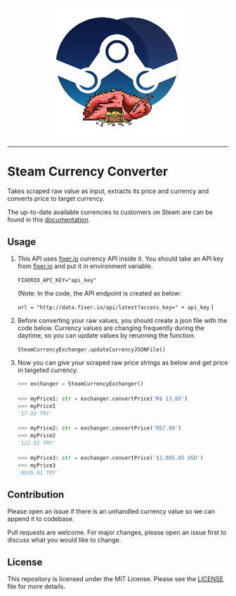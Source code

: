 <h3 align = "center">
    <img src = "https://github.com/nurettinabaci/Steam-Currency-Converter/blob/master/csgo_trader.png" alt = "Logo" />
</h3>

---
# Steam Currency Converter

Takes scraped raw value as input, extracts its price and currency 
and converts price to target currency.

The up-to-date available currencies to customers on Steam are can be found in this 
[documentation](https://partner.steamgames.com/doc/store/pricing/currencies).
 

## Usage
1. This API uses [fixer.io](https://fixer.io/) currency API inside it. You should take
an API key from [fixer.io](https://fixer.io/) and put it in environment variable.

    ```FIXERIO_API_KEY="api_key"```
 
   (Note: In the code, the API endpoint is created as below:

   ```url = "http://data.fixer.io/api/latest?access_key=" + api_key``` )
2. Before converting your raw values, you should create a json file 
with the code below. Currency values are changing frequently during 
the daytime, so you can update values by rerunning the function.
     
    ```SteamCurrencyExchanger.updateCurrencyJSONFile()``` 

3. Now you can give your scraped raw price strings as below and get
price in targeted currency.

    ```python
   >>> exchanger = SteamCurrencyExchanger()
  
   >>> myPrice1: str = exchanger.convertPrice('R$ 13,05')
   >>> myPrice1
   '17.03 TRY'
   
   >>> myPrice2: str = exchanger.convertPrice('₪57.00')
   >>> myPrice2
   '122.92 TRY'
   
   >>> myPrice3: str = exchanger.convertPrice('$1,095.85 USD')
   >>> myPrice3
   '8035.91 TRY'
   ```
    

## Contribution
Please open an issue if there is an unhandled currency value so we
can append it to codebase.

Pull requests are welcome. For major changes, please open an issue 
first to discuss what you would like to change.

## License
This repository is licensed under the MIT License. Please see the 
[LICENSE](https://github.com/nurettinabaci/Steam-Currency-Converter/blob/master/LICENSE)
file for more details.

 